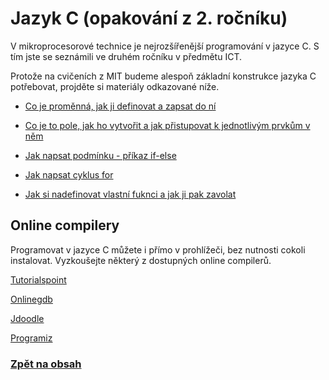 # Jazyk C (opakování z 2. ročníku)

V mikroprocesorové technice je nejrozšířenější programování v jazyce C. S tím jste se seznámili ve druhém ročníku v předmětu ICT.

Protože na cvičeních z MIT budeme alespoň základní konstrukce jazyka C potřebovat, projděte si materiály odkazované níže.

- [Co je proměnná, jak ji definovat a zapsat do ní](https://mrlvsb.github.io/upr-skripta/c/promenne/promenne.html)

- [Co je to pole, jak ho vytvořit a jak přistupovat k jednotlivým prvkům v něm](https://mrlvsb.github.io/upr-skripta/c/pole/staticka_pole.html)
 
- [Jak napsat podmínku - příkaz if-else](https://mrlvsb.github.io/upr-skripta/c/rizeni_toku/if.html)
  
- [Jak napsat cyklus for](https://mrlvsb.github.io/upr-skripta/c/rizeni_toku/for.html)
  
- [Jak si nadefinovat vlastní fuknci a jak ji pak zavolat](https://mrlvsb.github.io/upr-skripta/c/funkce/funkce.html)


## Online compilery

Programovat v jazyce C můžete i přímo v prohlížeči, bez nutnosti cokoli instalovat. Vyzkoušejte některý z dostupných online compilerů.

[Tutorialspoint](https://www.tutorialspoint.com/compile_c_online.php)

[Onlinegdb](https://www.onlinegdb.com/)

[Jdoodle](https://www.jdoodle.com/online-compiler-c++)

[Programiz](https://www.programiz.com/c-programming/online-compiler)


### [Zpět na obsah](README.md)
